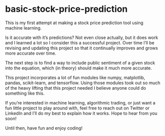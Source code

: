 # basic-stock-price-prediction

This is my first attempt at making a stock price prediction tool using machine learning. 

Is it accurate with it’s predictions? Not even close actually, but it does work and I learned a lot so I consider this a successful project. Over time I’ll be revising and updating this project so that it continually improves and grows more accurate over time.

The next step is to find a way to include public sentiment of a given stock into the equation, which (in theory) should make it much more accurate.

This project incorporates a lot of fun modules like numpy, matplotlib, pandas, scikit-learn, and tensorflow. Using those modules took out so much of the heavy lifting that this project needed I believe anyone could do something like this. 

If you’re interested in machine learning, algorithmic trading, or just want a fun little project to play around with, feel free to reach out on Twitter or LinkedIn and I’ll do my best to explain how it works. Hope to hear from you soon!

Until then, have fun and enjoy coding!
